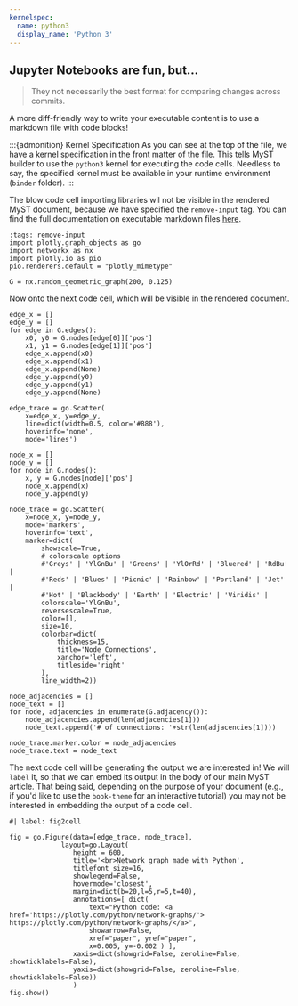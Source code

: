 ```yaml
---
kernelspec:
  name: python3
  display_name: 'Python 3'
---
```


## Jupyter Notebooks are fun, but...

> They not necessarily the best format for comparing changes across commits. 

A more diff-friendly way to write your executable content is to use a markdown file with code blocks!

:::{admonition} Kernel Specification
As you can see at the top of the file, we have a kernel specification in the front matter of the file. This tells MyST builder to use the `python3` kernel for executing the code cells. Needless to say, the specified kernel must be available in your runtime environment (`binder` folder).
:::

The blow code cell importing libraries wil not be visible in the rendered MyST document, because we have specified the `remove-input` tag. You can find the full documentation on executable markdown files [here](https://mystmd.org/guide/notebooks-with-markdown#kernel-specification).

```{code-cell} python
:tags: remove-input
import plotly.graph_objects as go
import networkx as nx
import plotly.io as pio
pio.renderers.default = "plotly_mimetype"

G = nx.random_geometric_graph(200, 0.125)
```

Now onto the next code cell, which will be visible in the rendered document.

```{code-cell} python
edge_x = []
edge_y = []
for edge in G.edges():
    x0, y0 = G.nodes[edge[0]]['pos']
    x1, y1 = G.nodes[edge[1]]['pos']
    edge_x.append(x0)
    edge_x.append(x1)
    edge_x.append(None)
    edge_y.append(y0)
    edge_y.append(y1)
    edge_y.append(None)

edge_trace = go.Scatter(
    x=edge_x, y=edge_y,
    line=dict(width=0.5, color='#888'),
    hoverinfo='none',
    mode='lines')

node_x = []
node_y = []
for node in G.nodes():
    x, y = G.nodes[node]['pos']
    node_x.append(x)
    node_y.append(y)

node_trace = go.Scatter(
    x=node_x, y=node_y,
    mode='markers',
    hoverinfo='text',
    marker=dict(
        showscale=True,
        # colorscale options
        #'Greys' | 'YlGnBu' | 'Greens' | 'YlOrRd' | 'Bluered' | 'RdBu' |
        #'Reds' | 'Blues' | 'Picnic' | 'Rainbow' | 'Portland' | 'Jet' |
        #'Hot' | 'Blackbody' | 'Earth' | 'Electric' | 'Viridis' |
        colorscale='YlGnBu',
        reversescale=True,
        color=[],
        size=10,
        colorbar=dict(
            thickness=15,
            title='Node Connections',
            xanchor='left',
            titleside='right'
        ),
        line_width=2))

node_adjacencies = []
node_text = []
for node, adjacencies in enumerate(G.adjacency()):
    node_adjacencies.append(len(adjacencies[1]))
    node_text.append('# of connections: '+str(len(adjacencies[1])))

node_trace.marker.color = node_adjacencies
node_trace.text = node_text
```

The next code cell will be generating the output we are interested in! We will `label` it, so that we can embed its output in the body of our main MyST article. That being said, depending on the purpose of your document (e.g., if you'd like to use the `book-theme` for an interactive tutorial) you may not be interested in embedding the output of a code cell.

```{code-cell} python
#| label: fig2cell

fig = go.Figure(data=[edge_trace, node_trace],
             layout=go.Layout(
                height = 600, 
                title='<br>Network graph made with Python',
                titlefont_size=16,
                showlegend=False,
                hovermode='closest',
                margin=dict(b=20,l=5,r=5,t=40),
                annotations=[ dict(
                    text="Python code: <a href='https://plotly.com/python/network-graphs/'> https://plotly.com/python/network-graphs/</a>",
                    showarrow=False,
                    xref="paper", yref="paper",
                    x=0.005, y=-0.002 ) ],
                xaxis=dict(showgrid=False, zeroline=False, showticklabels=False),
                yaxis=dict(showgrid=False, zeroline=False, showticklabels=False))
                )
fig.show()
```



